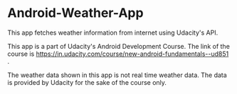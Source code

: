 # Android-Weather-App
This app fetches weather information from internet using Udacity's API.

This app is a part of Udacity's Android Development Course.
The link of the course is https://in.udacity.com/course/new-android-fundamentals--ud851 .

The weather data shown in this app is not real time weather data. The data is provided by Udacity for the sake of the course only.
